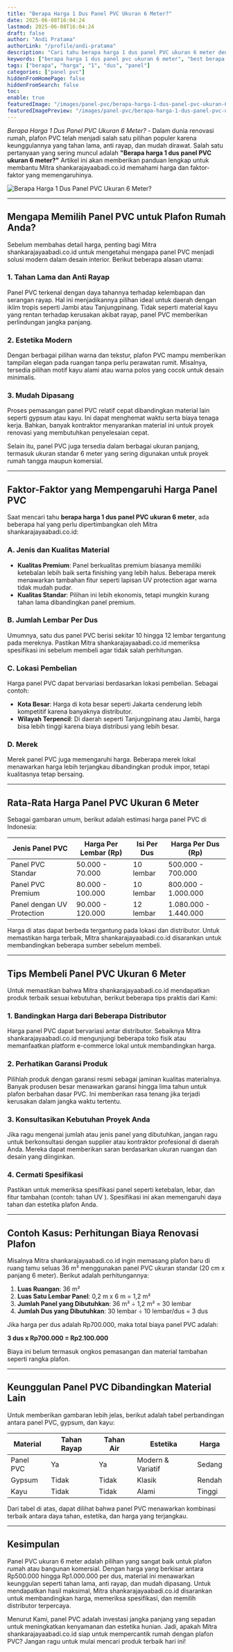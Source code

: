 ```yaml
---
title: "Berapa Harga 1 Dus Panel PVC Ukuran 6 Meter?"
date: 2025-06-08T16:04:24
lastmod: 2025-06-08T16:04:24
draft: false
author: "Andi Pratama"
authorLink: "/profile/andi-pratama"
description: "Cari tahu berapa harga 1 dus panel PVC ukuran 6 meter dengan detail lengkap! Temukan info harga terbaru dan tips memilih panel PVC terbaik di sini."
keywords: ["berapa harga 1 dus panel pvc ukuran 6 meter", "best berapa harga 1 dus panel pvc ukuran 6 meter", "berapa harga 1 dus panel pvc ukuran 6 meter guide"]
tags: ["berapa", "harga", "1", "dus", "panel"]
categories: ["panel pvc"]
hiddenFromHomePage: false
hiddenFromSearch: false
toc:
enable: true
featuredImage: "/images/panel-pvc/berapa-harga-1-dus-panel-pvc-ukuran-6-meter.jpg"
featuredImagePreview: "/images/panel-pvc/berapa-harga-1-dus-panel-pvc-ukuran-6-meter.jpg"
---
```


*Berapa Harga 1 Dus Panel PVC Ukuran 6 Meter?* - Dalam dunia renovasi rumah, plafon PVC telah menjadi salah satu pilihan populer karena keunggulannya yang tahan lama, anti rayap, dan mudah dirawat. Salah satu pertanyaan yang sering muncul adalah **"Berapa harga 1 dus panel PVC ukuran 6 meter?"** Artikel ini akan memberikan panduan lengkap untuk membantu Mitra shankarajayaabadi.co.id memahami harga dan faktor-faktor yang memengaruhinya.

![Berapa Harga 1 Dus Panel PVC Ukuran 6 Meter?](/images/panel-pvc/berapa-harga-1-dus-panel-pvc-ukuran-6-meter.jpg)

---

## Mengapa Memilih Panel PVC untuk Plafon Rumah Anda?

Sebelum membahas detail harga, penting bagi Mitra shankarajayaabadi.co.id untuk mengetahui mengapa panel PVC menjadi solusi modern dalam desain interior. Berikut beberapa alasan utama:

### 1. **Tahan Lama dan Anti Rayap**
Panel PVC terkenal dengan daya tahannya terhadap kelembapan dan serangan rayap. Hal ini menjadikannya pilihan ideal untuk daerah dengan iklim tropis seperti Jambi atau Tanjungpinang. Tidak seperti material kayu yang rentan terhadap kerusakan akibat rayap, panel PVC memberikan perlindungan jangka panjang.

### 2. **Estetika Modern**
Dengan berbagai pilihan warna dan tekstur, plafon PVC mampu memberikan tampilan elegan pada ruangan tanpa perlu perawatan rumit. Misalnya, tersedia pilihan motif kayu alami atau warna polos yang cocok untuk desain minimalis.

### 3.  **Mudah Dipasang**
Proses pemasangan panel PVC relatif cepat dibandingkan material lain seperti gypsum atau kayu. Ini dapat menghemat waktu serta biaya tenaga kerja. Bahkan, banyak kontraktor menyarankan material ini untuk proyek renovasi yang membutuhkan penyelesaian cepat.

Selain itu, panel PVC juga tersedia dalam berbagai ukuran panjang, termasuk ukuran standar 6 meter yang sering digunakan untuk proyek rumah tangga maupun komersial.

---

## Faktor-Faktor yang Mempengaruhi Harga Panel PVC

Saat mencari tahu **berapa harga 1 dus panel PVC ukuran 6 meter**, ada beberapa hal yang perlu dipertimbangkan oleh Mitra shankarajayaabadi.co.id:

### A. **Jenis dan Kualitas Material**
- **Kualitas Premium**: Panel berkualitas premium biasanya memiliki ketebalan lebih baik serta finishing yang lebih halus. Beberapa merek menawarkan tambahan fitur seperti lapisan UV protection agar warna tidak mudah pudar.
- **Kualitas Standar**: Pilihan ini lebih ekonomis, tetapi mungkin kurang tahan lama dibandingkan panel premium.

### B. **Jumlah Lembar Per Dus**
Umumnya, satu dus panel PVC berisi sekitar 10 hingga 12 lembar tergantung pada mereknya. Pastikan Mitra shankarajayaabadi.co.id memeriksa spesifikasi ini sebelum membeli agar tidak salah perhitungan.

### C. **Lokasi Pembelian**
Harga panel PVC dapat bervariasi berdasarkan lokasi pembelian. Sebagai contoh:
- **Kota Besar**: Harga di kota besar seperti Jakarta cenderung lebih kompetitif karena banyaknya distributor. 
- **Wilayah Terpencil**: Di daerah seperti Tanjungpinang atau Jambi, harga bisa lebih tinggi karena biaya distribusi yang lebih besar.

### D. **Merek**
Merek panel PVC juga memengaruhi harga. Beberapa merek lokal menawarkan harga lebih terjangkau dibandingkan produk impor, tetapi kualitasnya tetap bersaing.

---

## Rata-Rata Harga Panel PVC Ukuran 6 Meter

Sebagai gambaran umum, berikut adalah estimasi harga panel PVC di Indonesia:

| **Jenis Panel PVC**         | **Harga Per Lembar (Rp)** | **Isi Per Dus** | **Harga Per Dus (Rp)** |
|-----------------------------|--------------------------|-----------------|------------------------|
| Panel PVC Standar           | 50.000 - 70.000         | 10 lembar       | 500.000 - 700.000      |
| Panel PVC Premium           | 80.000 - 100.000        | 10 lembar       | 800.000 - 1.000.000    |
| Panel dengan UV Protection  | 90.000 - 120.000        | 12 lembar       | 1.080.000 - 1.440.000  |

Harga di atas dapat berbeda tergantung pada lokasi dan distributor. Untuk memastikan harga terbaik, Mitra shankarajayaabadi.co.id disarankan untuk membandingkan beberapa sumber sebelum membeli.

---

## Tips Membeli Panel PVC Ukuran 6 Meter

Untuk memastikan bahwa Mitra shankarajayaabadi.co.id mendapatkan produk terbaik sesuai kebutuhan, berikut beberapa tips praktis dari Kami:

### 1. Bandingkan Harga dari Beberapa Distributor
Harga panel PVC dapat bervariasi antar distributor. Sebaiknya Mitra shankarajayaabadi.co.id mengunjungi beberapa toko fisik atau memanfaatkan platform e-commerce lokal untuk membandingkan harga.

### 2. Perhatikan Garansi Produk
Pilihlah produk dengan garansi resmi sebagai jaminan kualitas materialnya. Banyak produsen besar menawarkan garansi hingga lima tahun untuk plafon berbahan dasar PVC. Ini memberikan rasa tenang jika terjadi kerusakan dalam jangka waktu tertentu.

### 3. Konsultasikan Kebutuhan Proyek Anda
Jika ragu mengenai jumlah atau jenis panel yang dibutuhkan, jangan ragu untuk berkonsultasi dengan supplier atau kontraktor profesional di daerah Anda. Mereka dapat memberikan saran berdasarkan ukuran ruangan dan desain yang diinginkan.

### 4. Cermati Spesifikasi
Pastikan untuk memeriksa spesifikasi panel seperti ketebalan, lebar, dan fitur tambahan (contoh: tahan UV ). Spesifikasi ini akan memengaruhi daya tahan dan estetika plafon Anda.

---

## Contoh Kasus: Perhitungan Biaya Renovasi Plafon

Misalnya Mitra shankarajayaabadi.co.id ingin memasang plafon baru di ruang tamu seluas 36 m² menggunakan panel PVC ukuran standar (20 cm x panjang 6 meter). Berikut adalah perhitungannya:

1. **Luas Ruangan**: 36 m²
2. **Luas Satu Lembar Panel**: 0,2 m x 6 m = 1,2 m²
3. **Jumlah Panel yang Dibutuhkan**: 36 m² ÷ 1,2 m² = 30 lembar
4. **Jumlah Dus yang Dibutuhkan**: 30 lembar ÷ 10 lembar/dus = 3 dus

Jika harga per dus adalah Rp700.000, maka total biaya panel PVC adalah:

**3 dus x Rp700.000 = Rp2.100.000**

Biaya ini belum termasuk ongkos pemasangan dan material tambahan seperti rangka plafon.

---

## Keunggulan Panel PVC Dibandingkan Material Lain

Untuk memberikan gambaran lebih jelas, berikut adalah tabel perbandingan antara panel PVC, gypsum, dan kayu:

| **Material** | **Tahan Rayap** | **Tahan Air** | **Estetika**       | **Harga**           |
|--------------|-----------------|---------------|--------------------|---------------------|
| Panel PVC    | Ya              | Ya            | Modern & Variatif | Sedang              |
| Gypsum       | Tidak           | Tidak         | Klasik            | Rendah              |
| Kayu         | Tidak           | Tidak         | Alami             | Tinggi              |

Dari tabel di atas, dapat dilihat bahwa panel PVC menawarkan kombinasi terbaik antara daya tahan, estetika, dan harga yang terjangkau.

---

## Kesimpulan

Panel PVC ukuran 6 meter adalah pilihan yang sangat baik untuk plafon rumah atau bangunan komersial. Dengan harga yang berkisar antara Rp500.000 hingga Rp1.000.000 per dus, material ini menawarkan keunggulan seperti tahan lama, anti rayap, dan mudah dipasang. Untuk mendapatkan hasil maksimal, Mitra shankarajayaabadi.co.id disarankan untuk membandingkan harga, memeriksa spesifikasi, dan memilih distributor terpercaya.

Menurut Kami, panel PVC adalah investasi jangka panjang yang sepadan untuk meningkatkan kenyamanan dan estetika hunian. Jadi, apakah Mitra shankarajayaabadi.co.id siap untuk mempercantik rumah dengan plafon PVC? Jangan ragu untuk mulai mencari produk terbaik hari ini!
